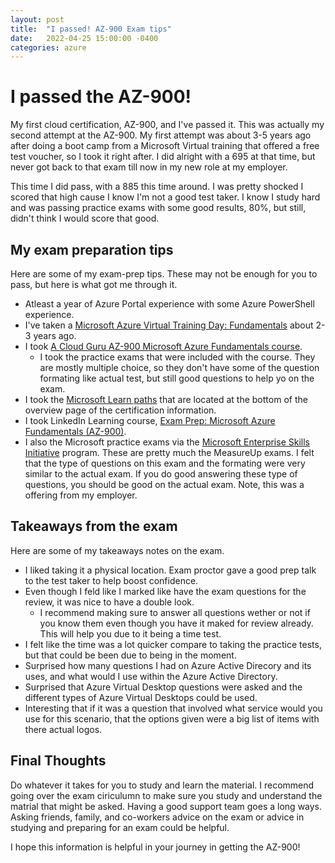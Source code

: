 ```yaml
---
layout: post
title:  "I passed! AZ-900 Exam tips"
date:   2022-04-25 15:00:00 -0400
categories: azure
---
```


# I passed the AZ-900!
My first cloud certification, AZ-900, and I've passed it. This was actually my second attempt at the AZ-900. My first attempt was about 3-5 years ago after doing a boot camp from a Microsoft Virtual training that offered a free test voucher, so I took it right after. I did alright with a 695 at that time, but never got back to that exam till now in my new role at my employer. 

This time I did pass, with a 885 this time around. I was pretty shocked I scored that high cause I know I'm not a good test taker. I know I study hard and was passing practice exams with some good results, 80%, but still, didn't think I would score that good.

## My exam preparation tips
Here are some of my exam-prep tips. These may not be enough for you to pass, but here is what got me through it. 
- Atleast a year of Azure Portal experience with some Azure PowerShell experience. 
- I've taken a [Microsoft Azure Virtual Training Day: Fundamentals](https://events.microsoft.com/en-us/mvtd-azure?language=English&clientTimeZone=1) about 2-3 years ago. 
- I took [A Cloud Guru AZ-900 Microsoft Azure Fundamentals course](https://acloudguru.com/course/az-900-microsoft-azure-fundamentals).
    - I took the practice exams that were included with the course. They are mostly multiple choice, so they don't have some of the question formating like actual test, but still good questions to help yo on the exam.
- I took the [Microsoft Learn paths](https://docs.microsoft.com/en-us/learn/certifications/azure-fundamentals/?tab=tab-learning-paths) that are located at the bottom of the overview page of the certification information.
- I took LinkedIn Learning course, [Exam Prep: Microsoft Azure Fundamentals (AZ-900)](https://www.linkedin.com/learning/exam-prep-microsoft-azure-fundamentals-az-900-2).
- I also the Microsoft practice exams via the [Microsoft Enterprise Skills Initiative](https://esi.microsoft.com) program. These are pretty much the MeasureUp exams. I felt that the type of questions on this exam and the formating were very similar to the actual exam. If you do good answering these type of questions, you should be good on the actual exam. Note, this was a offering from my employer.

## Takeaways from the exam
Here are some of my takeaways notes on the exam.
- I liked taking it a physical location. Exam proctor gave a good prep talk to the test taker to help boost confidence. 
- Even though I feld like I marked like have the exam questions for the review, it was nice to have a double look.
    - I recommend making sure to answer all questions wether or not if you know them even though you have it maked for review already. This will help you due to it being a time test.
- I felt like the time was a lot quicker compare to taking the practice tests, but that could be been due to being in the moment. 
- Surprised how many questions I had on Azure Active Direcory and its uses, and what would I use within the Azure Active Directory.
- Surprised that Azure Virtual Desktop questions were asked and the different types of Azure Virtual Desktops could be used. 
- Interesting that if it was a question that involved what service would you use for this scenario, that the options given were a big list of items with there actual logos.

## Final Thoughts
Do whatever it takes for you to study and learn the material. I recommend going over the exam ciriculumn to make sure you study and understand the matrial that might be asked. Having a good support team goes a long ways. Asking friends, family, and co-workers advice on the exam or advice in studying and preparing for an exam could be helpful. 

I hope this information is helpful in your journey in getting the AZ-900!